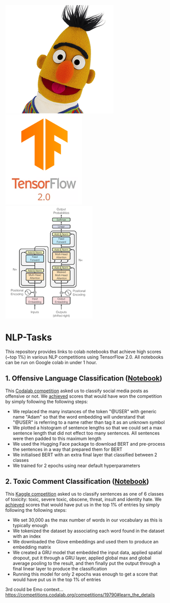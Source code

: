 ![BERT](miscellaneous/BERT.png)  ![TF2.0](miscellaneous/tf2.0.png) ![Transformer](miscellaneous/transformer.png)



# NLP-Tasks
             
This repository provides links to colab notebooks that achieve high scores (~top 1%) in various NLP competitions using TensorFlow 2.0. All notebooks
can be run on Google colab in under 1 hour. 

## 1. Offensive Language Classification ([Notebook](https://colab.research.google.com/drive/1AstCNMK5_5MMKznrcKslUCFMCCNXk_ae))
This [Codalab competition](https://competitions.codalab.org/competitions/20011) asked us to classify social media posts
as offensive or not.  We [achieved](https://colab.research.google.com/drive/1AstCNMK5_5MMKznrcKslUCFMCCNXk_ae) scores that would have won the competition by simply following the following steps: 

* We replaced the many instances of the token "@USER" with generic name "Adam" so that the word embedding
will understand that "@USER" is referring to a name rather than tag it as an unknown symbol
* We plotted a histogram of sentence lengths so that we could set a max sentence length that did not effect too
many sentences. All sentences were then padded to this maximum length
* We used the Hugging Face package to download BERT and pre-process the sentences in a way that prepared them for BERT
* We initialised BERT with an extra final layer that classified between 2 classes
* We trained for 2 epochs using near default hyperparameters


## 2. Toxic Comment Classification ([Notebook](https://colab.research.google.com/drive/1tn5khO1arRJP__wU4O75k8FMj4KrWiVt))
This [Kaggle competition](https://www.kaggle.com/c/jigsaw-toxic-comment-classification-challenge/rules) asked us to classify
sentences as one of 6 classes of toxicity: toxic, severe toxic, obscene, threat, insult and identity hate. We 
[achieved](https://colab.research.google.com/drive/1tn5khO1arRJP__wU4O75k8FMj4KrWiVt) scores that would have 
put us in the top 1% of entries by simply following the following steps: 

* We set 30,000 as the max number of words in our vocabulary as this is typically enough
* We tokenized the dataset by associating each word found in the dataset with an index
* We downloaded the Glove embeddings and used them to produce an embedding matrix
* We created a GRU model that embedded the input data, applied spatial dropout, put it through a GRU layer,
applied global max and global average pooling to the result, and then finally put the output through a final linear layer
 to produce the classification
* Running this model for only 2 epochs was enough to get a score that would have put us in the top 1% of entries  



3rd could be Emo context... https://competitions.codalab.org/competitions/19790#learn_the_details